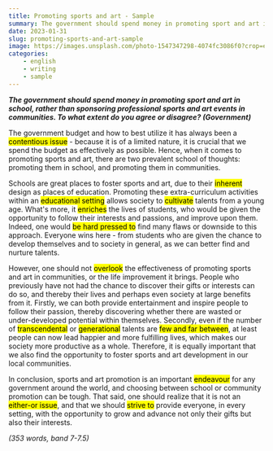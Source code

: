 ```yaml
---
title: Promoting sports and art - Sample
summary: The government should spend money in promoting sport and art in school, rather than sponsoring professional sports and art events in communities. To what extent do you agree or disagree? (Government)
date: 2023-01-31
slug: promoting-sports-and-art-sample
image: https://images.unsplash.com/photo-1547347298-4074fc3086f0?crop=entropy&cs=tinysrgb&fit=max&fm=jpg&ixid=MnwxMTc3M3wwfDF8c2VhcmNofDE4fHxzcG9ydHxlbnwwfHx8fDE2NzUxNDU4MjI&ixlib=rb-4.0.3&q=80&w=2000
categories:
    - english
    - writing
    - sample
---
```


***The government should spend money in promoting sport and art in school, rather than sponsoring professional sports and art events in communities. To what extent do you agree or disagree? (Government)***

The government budget and how to best utilize it has always been a <mark>contentious issue</mark> - because it is of a limited nature, it is crucial that we spend the budget as effectively as possible. Hence, when it comes to promoting sports and art, there are two prevalent school of thoughts: promoting them in school, and promoting them in communities.

Schools are great places to foster sports and art, due to their <mark>inherent</mark> design as places of education. Promoting these extra-curriculum activities within an <mark>educational setting</mark> allows society to <mark>cultivate</mark> talents from a young age. What's more, it <mark>enriches</mark> the lives of students, who would be given the opportunity to follow their interests and passions, and improve upon them. Indeed, one would <mark>be hard pressed to</mark> find many flaws or downside to this approach. Everyone wins here - from students who are given the chance to develop themselves and to society in general, as we can better find and nurture talents.

However, one should not <mark>overlook</mark> the effectiveness of promoting sports and art in communities, or the life improvement it brings. People who previously have not had the chance to discover their gifts or interests can do so, and thereby their lives and perhaps even society at large benefits from it. Firstly, we can both provide entertainment and inspire people to follow their passion, thereby discovering whether there are wasted or under-developed potential within themselves. Secondly, even if the number of <mark>transcendental</mark> or <mark>generational</mark> talents are <mark>few and far between</mark>, at least people can now lead happier and more fulfilling lives, which makes our society more productive as a whole. Therefore, it is equally important that we also find the opportunity to foster sports and art development in our local communities.

In conclusion, sports and art promotion is an important <mark>endeavour</mark> for any government around the world, and choosing between school or community promotion can be tough. That said, one should realize that it is not an <mark>either-or issue</mark>, and that we should <mark>strive to</mark> provide everyone, in every setting, with the opportunity to grow and advance not only their gifts but also their interests.

*(353 words, band 7-7.5)*
